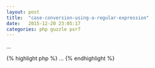 ```yaml
---
layout: post
title:  "case-conversion-using-a-regular-expression"
date:   2015-12-20 23:05:17
categories: php guzzle psr7
---
```


...

<!-- more -->


{% highlight php %}
...
{% endhighlight %}


